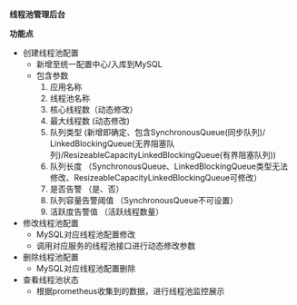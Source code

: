 **线程池管理后台**

**功能点**

- 创建线程池配置
   - 新增至统一配置中心/入库到MySQL
   - 包含参数
      1. 应用名称
      2. 线程池名称
      3. 核心线程数（动态修改）
      4. 最大线程数 (动态修改)
      5. 队列类型 (新增即确定、包含SynchronousQueue(同步队列)/
      LinkedBlockingQueue(无界阻塞队列)/ResizeableCapacityLinkedBlockingQueue(有界阻塞队列))
      6. 队列长度 （SynchronousQueue、LinkedBlockingQueue类型无法修改、ResizeableCapacityLinkedBlockingQueue可修改）
      7. 是否告警  （是、否）
      8. 队列容量告警阈值 （SynchronousQueue不可设置）
      9. 活跃度告警值 （活跃线程数量）
- 修改线程池配置
   - MySQL对应线程池配置修改
   - 调用对应服务的线程池接口进行动态修改参数
- 删除线程池配置
   - MySQL对应线程池配置删除
- 查看线程池状态
   - 根据prometheus收集到的数据，进行线程池监控展示

